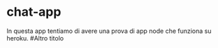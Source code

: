 # chat-app
In questa app tentiamo di avere una prova di app node che funziona su heroku.
#Altro titolo